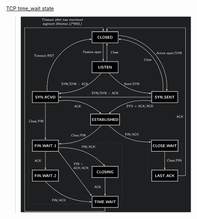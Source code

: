 [TCP time_wait state](https://vincent.bernat.ch/en/blog/2014-tcp-time-wait-state-linux)

> ![](img/tcp_state.png) 